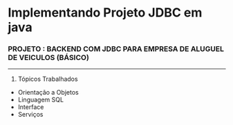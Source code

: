 # Implementando Projeto JDBC em java
### PROJETO : BACKEND COM JDBC PARA EMPRESA DE ALUGUEL DE VEICULOS (BÁSICO)
---
1. Tópicos Trabalhados
- Orientação a Objetos
- Linguagem SQL
- Interface
- Serviços


